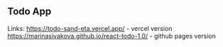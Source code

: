 ## Todo App
Links: https://todo-sand-eta.vercel.app/ - vercel version
       https://marinasivakova.github.io/react-todo-1.0/ - github pages version
